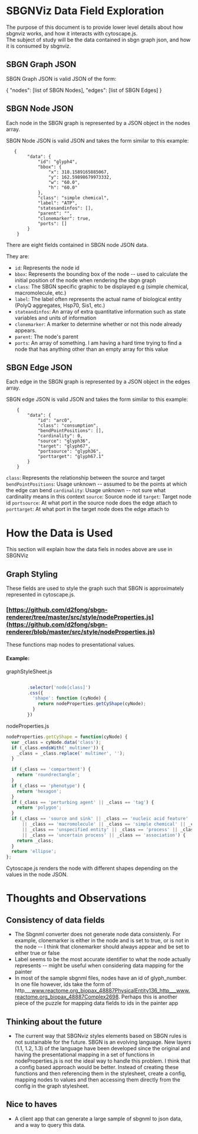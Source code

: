# SBGNViz Data Field Exploration

The purpose of this document is to provide lower level details about how sbgnviz works, and how it interacts with cytoscape.js.  
The subject of study will be the data contained in sbgn graph json, and how it is consumed by sbgnviz.

## SBGN Graph JSON

SBGN Graph JSON is valid JSON of the form:

{
  "nodes": [list of SBGN Nodes],
  "edges": [list of SBGN Edges]
}


## SBGN Node JSON
Each node in the SBGN graph is represented by a JSON object in the nodes array.

SBGN Node JSON is valid JSON and takes the form similar to this example:

       {
            "data": {
                "id": "glyph4",
                "bbox": {
                    "x": 318.1589165885067,
                    "y": 162.59898679973332,
                    "w": "60.0",
                    "h": "60.0"
                },
                "class": "simple chemical",
                "label": "ATP",
                "statesandinfos": [],
                "parent": "",
                "clonemarker": true,
                "ports": []
            }
        }

There are eight fields contained in SBGN node JSON data.

They are: 
* ```id```: Represents the node id
* ```bbox```: Represents the bounding box of the node -- used to calculate the initial position of the node when rendering the sbgn graph
* ```class```: The SBGN specific graphic to be displayed e.g (simple chemical, macromolecule, etc.)
* ```label```: The label often represents the actual name of biological entity (PolyQ aggregates, Hsp70, Sis1, etc.)
* ```stateandinfos```: An array of extra quantitative information such as state variables and units of information
* ```clonemarker```: A marker to determine whether or not this node already appears.
* ```parent```: The node's parent
* ```ports```: An array of something.  I am having a hard time trying to find a node that has anything other than an empty array for this value

## SBGN Edge JSON

Each edge in the SBGN graph is represented by a JSON object in the edges array.

SBGN edge JSON is valid JSON and takes the form similar to this example:

        {
            "data": {
                "id": "arc0",
                "class": "consumption",
                "bendPointPositions": [],
                "cardinality": 0,
                "source": "glyph36",
                "target": "glyph67",
                "portsource": "glyph36",
                "porttarget": "glyph67.1"
            }
        }
        
```class```: Represents the relationship between the source and target
```bendPointPositions```: Usage unknown -- assumed to be the points at which the edge can bend
```cardinality```: Usage unknown -- not sure what cardinality means in this context
```source```: Source node id
```target```: Target node id
```portsource```: At what port in the source node does the edge attach to
```porttarget```: At what port in the target node does the edge attach to

# How the Data is Used

This section will explain how the data fiels in nodes above are use in SBGNViz

## Graph Styling

These fields are used to style the graph such that SBGN is approximately represented in cytoscape.js.


### [https://github.com/d2fong/sbgn-renderer/tree/master/src/style/nodeProperties.js](https://github.com/d2fong/sbgn-renderer/blob/master/src/style/nodeProperties.js)

These functions map nodes to presentational values.  

#### Example: 

graphStyleSheet.js
```js 

        .selector('node[class]')
        .css({
          'shape': function (cyNode) {
            return nodeProperties.getCyShape(cyNode);
          }
        })
```
nodeProperties.js
```js
nodeProperties.getCyShape = function(cyNode) {
  var _class = cyNode.data('class');
  if (_class.endsWith(' multimer')) {
    _class = _class.replace(' multimer', '');
  }

  if (_class == 'compartment') {
    return 'roundrectangle';
  }
  if (_class == 'phenotype') {
    return 'hexagon';
  }
  if (_class == 'perturbing agent' || _class == 'tag') {
    return 'polygon';
  }
  if (_class == 'source and sink' || _class == 'nucleic acid feature' || _class == 'dissociation'
      || _class == 'macromolecule' || _class == 'simple chemical' || _class == 'complex'
      || _class == 'unspecified entity' || _class == 'process' || _class == 'omitted process'
      || _class == 'uncertain process' || _class == 'association') {
    return _class;
  }
  return 'ellipse';
};
```
Cytoscape.js renders the node with different shapes depending on the values in the node JSON.


# Thoughts and Observations

## Consistency of data fields

* The Sbgnml converter does not generate node data consistenly.  For example, clonemarker is either in the node and is set to true, or is not in the node -- I think that clonemarker should always appear and be set to either true or false
* Label seems to be the most accurate identifier to what the node actually represents -- might be useful when considering data mapping for the painter
* In most of the sample sbgnml files, nodes have an id of glyph_number.  In one file however, ids take the form of http___www.reactome.org_biopax_48887PhysicalEntity136_http___www.reactome.org_biopax_48887Complex2698.  Perhaps this is another piece of the puzzle for mapping data fields to ids in the painter app

## Thinking about the future

* The current way that SBGNviz styles elements based on SBGN rules is not sustainable for the future.  SBGN is an evolving language.  New layers (1.1, 1.2, 1.3) of the language have been developed since the original and having the presentational mapping in a set of functions in nodeProperties.js is not the ideal way to handle this problem.  I think that a config based approach would be better. Instead of creating these functions and then referencing them in the stylesheet, create a config, mapping nodes to values and then accessing them directly from the config in the graph stylesheet.


## Nice to haves

* A client app that can generate a large sample of sbgnml to json data, and a way to query this data.


